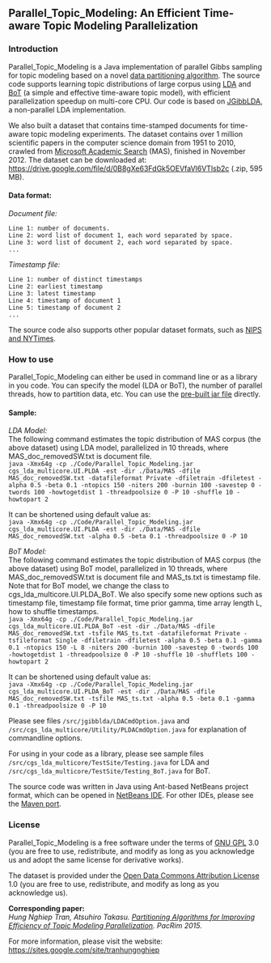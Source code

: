 ## Parallel_Topic_Modeling: An Efficient Time-aware Topic Modeling Parallelization
### Introduction
Parallel_Topic_Modeling is a Java implementation of parallel Gibbs sampling for topic modeling based on a novel <a href="https://arxiv.org/pdf/1510.04317.pdf">data partitioning algorithm</a>. The source code supports learning topic distributions of large corpus using <a href="http://www.jmlr.org/papers/v3/blei03a.html">LDA</a> and <a href="http://link.springer.com/chapter/10.1007/978-3-642-00672-2_51">BoT</a> (a simple and effective time-aware topic model), with efficient parallelization speedup on multi-core CPU. Our code is based on <a href="http://jgibblda.sourceforge.net/">JGibbLDA</a>, a non-parallel LDA implementation.

We also built a dataset that contains time-stamped documents for time-aware topic modeling experiments. The dataset contains over 1 million scientific papers in the computer science domain from 1951 to 2010, crawled from <a href="http://academic.research.microsoft.com">Microsoft Academic Search</a> (MAS), finished in November 2012. The dataset can be downloaded at: https://drive.google.com/file/d/0B8gXe63FdGk5OEVfaVl6VTlsb2c (.zip, 595 MB).

#### Data format:
_Document file:_
```
Line 1: number of documents.
Line 2: word list of document 1, each word separated by space.
Line 3: word list of document 2, each word separated by space.
...
```

_Timestamp file:_
```
Line 1: number of distinct timestamps
Line 2: earliest timestamp
Line 3: latest timestamp
Line 4: timestamp of document 1
Line 5: timestamp of document 2
...
```

The source code also supports other popular dataset formats, such as <a href="http://archive.ics.uci.edu/ml/datasets/Bag+of+Words">NIPS and NYTimes</a>.

### How to use
Parallel_Topic_Modeling can either be used in command line or as a library in you code. You can specify the model (LDA or BoT), the number of parallel threads, how to partition data, etc. You can use the <a href="https://github.com/tranhungnghiep/Parallel_Topic_Modeling/releases">pre-built jar file</a> directly.

#### Sample:
_LDA Model:_
</br>The following command estimates the topic distribution of MAS corpus (the above dataset) using LDA model, parallelized in 10 threads, where MAS_doc_removedSW.txt is document file.
</br>`java -Xmx64g -cp ./Code/Parallel_Topic_Modeling.jar cgs_lda_multicore.UI.PLDA -est -dir ./Data/MAS -dfile MAS_doc_removedSW.txt -datafileformat Private -dfiletrain -dfiletest -alpha 0.5 -beta 0.1 -ntopics 150 -niters 200 -burnin 100 -savestep 0 -twords 100 -howtogetdist 1 -threadpoolsize 0 -P 10 -shuffle 10 -howtopart 2`

It can be shortened using default value as:
</br>`java -Xmx64g -cp ./Code/Parallel_Topic_Modeling.jar cgs_lda_multicore.UI.PLDA -est -dir ./Data/MAS -dfile MAS_doc_removedSW.txt -alpha 0.5 -beta 0.1 -threadpoolsize 0 -P 10`

_BoT Model:_
</br>The following command estimates the topic distribution of MAS corpus (the above dataset) using BoT model, parallelized in 10 threads, where MAS_doc_removedSW.txt is document file and MAS_ts.txt is timestamp file. Note that for BoT model, we change the class to cgs_lda_multicore.UI.PLDA_BoT. We also specify some new options such as timestamp file, timestamp file format, time prior gamma, time array length L, how to shuffle timestamps.
</br>`java -Xmx64g -cp ./Code/Parallel_Topic_Modeling.jar cgs_lda_multicore.UI.PLDA_BoT -est -dir ./Data/MAS -dfile MAS_doc_removedSW.txt -tsfile MAS_ts.txt -datafileformat Private -tsfileformat Single -dfiletrain -dfiletest -alpha 0.5 -beta 0.1 -gamma 0.1 -ntopics 150 -L 8 -niters 200 -burnin 100 -savestep 0 -twords 100 -howtogetdist 1 -threadpoolsize 0 -P 10 -shuffle 10 -shufflets 100 -howtopart 2`

It can be shortened using default value as:
</br>`java -Xmx64g -cp ./Code/Parallel_Topic_Modeling.jar cgs_lda_multicore.UI.PLDA_BoT -est -dir ./Data/MAS -dfile MAS_doc_removedSW.txt -tsfile MAS_ts.txt -alpha 0.5 -beta 0.1 -gamma 0.1 -threadpoolsize 0 -P 10`

Please see files `/src/jgibblda/LDACmdOption.java` and `/src/cgs_lda_multicore/Utility/PLDACmdOption.java` for explanation of commandline options.

For using in your code as a library, please see sample files `/src/cgs_lda_multicore/TestSite/Testing.java`	for LDA and `/src/cgs_lda_multicore/TestSite/Testing_BoT.java` for BoT.

The source code was written in Java using Ant-based NetBeans project format, which can be opened in <a href="https://netbeans.org/">NetBeans IDE</a>. For other IDEs, please see the <a href="https://github.com/tranhungnghiep/Parallel_Topic_Modeling/tree/Parallel_Topic_Modeling_Maven">Maven port</a>. 

### License
Parallel_Topic_Modeling is a free software under the terms of <a href="http://www.gnu.org/licenses/gpl.html">GNU GPL</a> 3.0 (you are free to use, redistribute, and modify as long as you acknowledge us and adopt the same license for derivative works).

The dataset is provided under the <a href="http://opendatacommons.org/licenses/by/summary/">Open Data Commons Attribution License</a> 1.0 (you are free to use, redistribute, and modify as long as you acknowledge us).

**Corresponding paper:**  
*Hung Nghiep Tran, Atsuhiro Takasu. <a href="http://ieeexplore.ieee.org/document/7334854/" target="_blank">Partitioning Algorithms for Improving Efficiency of Topic Modeling Parallelization</a>. PacRim 2015.*

For more information, please visit the website: https://sites.google.com/site/tranhungnghiep
